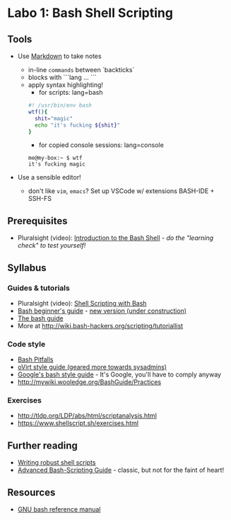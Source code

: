 # Labo 1: Bash Shell Scripting

## Tools

* Use [Markdown](https://github.com/adam-p/markdown-here/wiki/Markdown-Cheatsheet) to take notes
  * in-line `commands` between \`backticks\`
  * blocks with \```lang ... ```
  * apply syntax highlighting!
    * for scripts: lang=bash
    ```bash
    #! /usr/bin/env bash
    wtf(){
      shit="magic"
      echo "it's fucking ${shit}"
    }
    ```
    * for copied console sessions: lang=console
    ```console
    me@my-box:~ $ wtf
    it's fucking magic
    ```

* Use a sensible editor!
  * don't like `vim`, `emacs`? Set up VSCode w/ extensions BASH-IDE + SSH-FS

## Prerequisites

* Pluralsight (video): [Introduction to the Bash Shell](https://app.pluralsight.com/library/courses/introduction-bash-shell-linux-mac-os) - *do the "learning check" to test yourself!*

## Syllabus

### Guides & tutorials

* Pluralsight (video): [Shell Scripting with Bash](https://app.pluralsight.com/library/courses/bash-shell-scripting)
* [Bash beginner's guide](http://mywiki.wooledge.org/BashGuide) - [new version (under construction)](http://tldp.org/LDP/Bash-Beginners-Guide/html/)
* [The bash guide](https://guide.bash.academy/)
* More at <http://wiki.bash-hackers.org/scripting/tutoriallist>

### Code style

* [Bash Pitfalls](http://bash.cumulonim.biz/BashPitfalls.html)
* [oVirt style guide (geared more towards sysadmins\)](https://www.ovirt.org/develop/infra/infra-bash-style-guide/)
* [Google's bash style guide](https://google.github.io/styleguide/shell.xml) - It's Google, you'll have to comply anyway
* <http://mywiki.wooledge.org/BashGuide/Practices>

### Exercises

* <http://tldp.org/LDP/abs/html/scriptanalysis.html>
* <https://www.shellscript.sh/exercises.html>

## Further reading

* [Writing robust shell scripts](https://www.davidpashley.com/articles/writing-robust-shell-scripts/#id2382181)
* [Advanced Bash-Scripting Guide](http://tldp.org/LDP/abs/html/index.html) - classic, but not for the faint of heart!

## Resources

* [GNU bash reference manual](https://www.gnu.org/software/bash/manual/bash.html)
